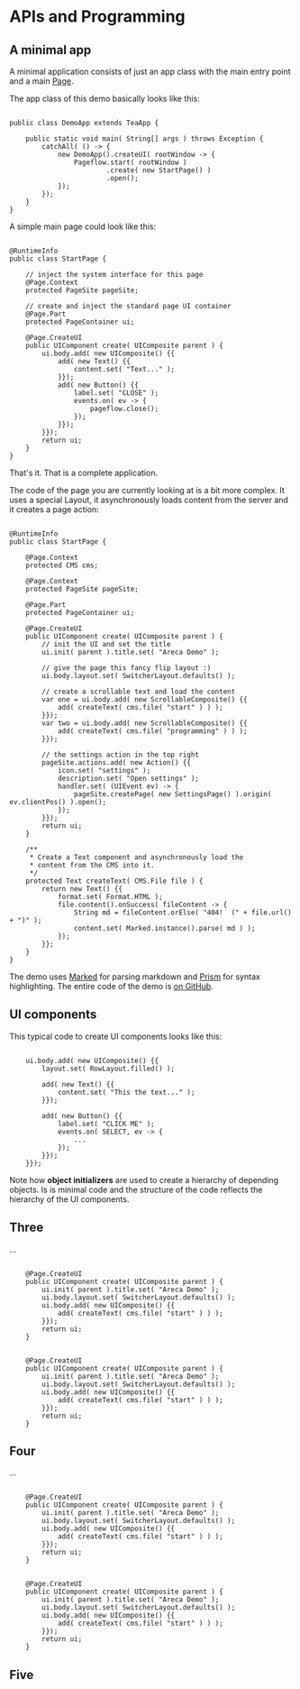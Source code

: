 # APIs and Programming

## A minimal app

A minimal application consists of just an app class with the main entry point and a main [Page](https://github.com/fb71/areca/blob/master/areca.ui/src/main/java/areca/ui/pageflow/Page.java).

The app class of this demo basically looks like this:

<pre><code class="language-java">
public class DemoApp extends TeaApp {

    public static void main( String[] args ) throws Exception {
        catchAll( () -> {
            new DemoApp().createUI( rootWindow -> {
                Pageflow.start( rootWindow )
                        .create( new StartPage() )
                        .open();
            });
        });
    }
}
</code></pre>

A simple main page could look like this:

<pre><code class="language-java">
@RuntimeInfo
public class StartPage {

    // inject the system interface for this page
    @Page.Context
    protected PageSite pageSite;

    // create and inject the standard page UI container
    @Page.Part
    protected PageContainer ui;

    @Page.CreateUI
    public UIComponent create( UIComposite parent ) {
        ui.body.add( new UIComposite() {{
            add( new Text() {{
                content.set( "Text..." );
            }});
            add( new Button() {{
                label.set( "CLOSE" );
                events.on( ev -> {
                    pageflow.close();
                });
            }});
        }});
        return ui;
    }
}
</code></pre>

That's it. That is a complete application.

The code of the page you are currently looking at is a bit more complex. It uses a special Layout, it asynchronously loads content from the server and it creates a page action:

<pre><code class="language-java">
@RuntimeInfo
public class StartPage {

    @Page.Context
    protected CMS cms;

    @Page.Context
    protected PageSite pageSite;

    @Page.Part
    protected PageContainer ui;

    @Page.CreateUI
    public UIComponent create( UIComposite parent ) {
        // init the UI and set the title
        ui.init( parent ).title.set( "Areca Demo" );

        // give the page this fancy flip layout :)
        ui.body.layout.set( SwitcherLayout.defaults() );

        // create a scrollable text and load the content
        var one = ui.body.add( new ScrollableComposite() {{
            add( createText( cms.file( "start" ) ) );
        }});
        var two = ui.body.add( new ScrollableComposite() {{
            add( createText( cms.file( "programming" ) ) );
        }});

        // the settings action in the top right
        pageSite.actions.add( new Action() {{
            icon.set( "settings" );
            description.set( "Open settings" );
            handler.set( (UIEvent ev) -> {
                pageSite.createPage( new SettingsPage() ).origin( ev.clientPos() ).open();
            });
        }});
        return ui;
    }

    /**
     * Create a Text component and asynchronously load the
     * content from the CMS into it.
     */
    protected Text createText( CMS.File file ) {
        return new Text() {{
            format.set( Format.HTML );
            file.content().onSuccess( fileContent -> {
                String md = fileContent.orElse( "404!  (" + file.url() + ")" );
                content.set( Marked.instance().parse( md ) );
            });
        }};
    }
}
</code></pre>

The demo uses [Marked](https://github.com/markedjs/marked) for parsing markdown and [Prism](https://prismjs.com) for syntax highlighting. The entire code of the demo is [on GitHub](https://github.com/fb71/areca/tree/master/areca.demo/src/main/java/areca/demo).

## UI components

This typical code to create UI components looks like this:

<pre><code class="language-java">
    ui.body.add( new UIComposite() {{
        layout.set( RowLayout.filled() );
        
        add( new Text() {{
            content.set( "This the text..." );
        }});

        add( new Button() {{
            label.set( "CLICK ME" );
            events.on( SELECT, ev -> {
                ...
            });
        }});
    }});
</code></pre>

Note how **object initializers** are used to create a hierarchy of depending objects. Is is minimal code and the structure of the code reflects the hierarchy of the UI components.

## Three

...

<pre><code class="language-java">
    @Page.CreateUI
    public UIComponent create( UIComposite parent ) {
        ui.init( parent ).title.set( "Areca Demo" );
        ui.body.layout.set( SwitcherLayout.defaults() );
        ui.body.add( new UIComposite() {{
            add( createText( cms.file( "start" ) ) );
        }});
        return ui;
    }
</code></pre>

<pre><code class="language-java">
    @Page.CreateUI
    public UIComponent create( UIComposite parent ) {
        ui.init( parent ).title.set( "Areca Demo" );
        ui.body.layout.set( SwitcherLayout.defaults() );
        ui.body.add( new UIComposite() {{
            add( createText( cms.file( "start" ) ) );
        }});
        return ui;
    }
</code></pre>

## Four

...

<pre><code class="language-java">
    @Page.CreateUI
    public UIComponent create( UIComposite parent ) {
        ui.init( parent ).title.set( "Areca Demo" );
        ui.body.layout.set( SwitcherLayout.defaults() );
        ui.body.add( new UIComposite() {{
            add( createText( cms.file( "start" ) ) );
        }});
        return ui;
    }
</code></pre>

<pre><code class="language-java">
    @Page.CreateUI
    public UIComponent create( UIComposite parent ) {
        ui.init( parent ).title.set( "Areca Demo" );
        ui.body.layout.set( SwitcherLayout.defaults() );
        ui.body.add( new UIComposite() {{
            add( createText( cms.file( "start" ) ) );
        }});
        return ui;
    }
</code></pre>

## Five